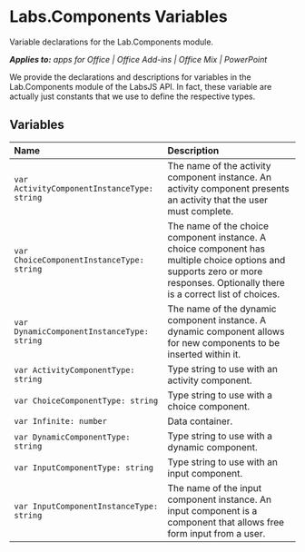 
# Labs.Components Variables
Variable declarations for the Lab.Components module.

 _**Applies to:** apps for Office | Office Add-ins | Office Mix | PowerPoint_

We provide the declarations and descriptions for variables in the Lab.Components module of the LabsJS API. In fact, these variable are actually just constants that we use to define the respective types.

## Variables


|**Name**|**Description**|
|:-----|:-----|
| `var ActivityComponentInstanceType: string`|The name of the activity component instance. An activity component presents an activity that the user must complete.|
| `var ChoiceComponentInstanceType: string`|The name of the choice component instance. A choice component has multiple choice options and supports zero or more responses. Optionally there is a correct list of choices.|
| `var DynamicComponentInstanceType: string`|The name of the dynamic component instance. A dynamic component allows for new components to be inserted within it.|
| `var ActivityComponentType: string`|Type string to use with an activity component.|
| `var ChoiceComponentType: string`|Type string to use with a choice component.|
| `var Infinite: number`|Data container.|
| `var DynamicComponentType: string`|Type string to use with a dynamic component.|
| `var InputComponentType: string`|Type string to use with an input component.|
| `var InputComponentInstanceType: string`|The name of the input component instance. An input component is a component that allows free form input from a user.|

